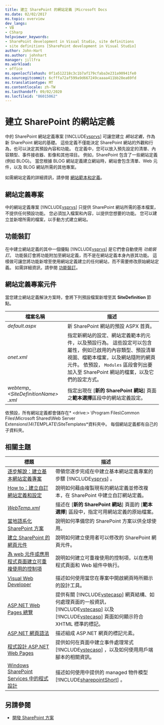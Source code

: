 ```yaml
---
title: 建立 SharePoint 的網站定義 |Microsoft Docs
ms.date: 02/02/2017
ms.topic: overview
dev_langs:
- VB
- CSharp
helpviewer_keywords:
- SharePoint development in Visual Studio, site definitions
- site definitions [SharePoint development in Visual Studio]
author: John-Hart
ms.author: johnhart
manager: jillfra
ms.workload:
- office
ms.openlocfilehash: 0f1a512218c3c1b7af179cfaba3e231a90941fe0
ms.sourcegitcommit: 6cfffa72af599a9d667249caaaa411bb28ea69fd
ms.translationtype: MT
ms.contentlocale: zh-TW
ms.lasthandoff: 09/02/2020
ms.locfileid: "86015062"
---
```

# <a name="create-site-definitions-for-sharepoint"></a>建立 SharePoint 的網站定義
  中的 SharePoint 網站定義專案 [!INCLUDE[vsprvs](../sharepoint/includes/vsprvs-md.md)] 可讓您建立 *網站定義*，作為新 SharePoint 網站的基礎。 這些定義不僅能決定 SharePoint 網站的外觀和行為，也可以決定其預設內容和功能。 在定義中，您可以放入預先設定的清單、內容類型、事件接收器、影像和其他項目。 例如，SharePoint 包含了一些網站定義 (例如 BLOG)。 當您根據 BLOG 網站定義建立網站時，網站會包含清單、Web 元件，以及 BLOG 網站所需的其他專案。

 如需網站定義的詳細資訊，請參閱 [網站範本和定義](/previous-versions/office/developer/sharepoint-2010/ms434313(v=office.14))。

## <a name="site-definition-projects"></a>網站定義專案
 中的網站定義專案 [!INCLUDE[vsprvs](../sharepoint/includes/vsprvs-md.md)] 只提供 SharePoint 網站所需的基本檔案，不提供任何預設功能。 您必須加入檔案和內容，以提供您想要的功能。 您可以建立並新增所需的檔案，以手動方式建立網站。

## <a name="feature-stapling"></a>功能裝訂
 在中建立網站定義的其中一個優點 [!INCLUDE[vsprvs](../sharepoint/includes/vsprvs-md.md)] 是它們會自動使用 *功能裝訂*。 功能裝訂會將功能附加至網站定義，而不是在網站定義本身內嵌其功能。 這樣做可讓您將功能新增至使用網站定義建立的任何網站，而不需要修改原始網站定義。 如需詳細資訊，請參閱 [功能裝訂](/previous-versions/office/developer/sharepoint-2007/bb861862(v=office.12))。

## <a name="site-definition-project-components"></a>網站定義專案元件
 當您建立網站定義解決方案時，會將下列預設檔案新增至其 **SiteDefinition** 節點。

|檔案名稱|描述|
|---------------|-----------------|
|*default.aspx*|新 SharePoint 網站的預設 ASPX 首頁。|
|*onet.xml*|指定新網站的設定、網站定義範本的元件，以及預設行為。 這些設定可以包含屬性，例如已啟用的內容類型、預設清單視圖、檔範本檔案，以及網站隨附的網頁元件。 依預設， `Modules` 區段會列出要加入至 SharePoint 網站的檔案，以及它們的設定方式。|
|*webtemp_ \<SiteDefinitionName> .xml*|指定出現在 [**新的 SharePoint 網站**] 頁面之**範本選擇**區段中的網站定義設定。|

 依預設，所有網站定義都會儲存在* \<drive:> \Program Files\Common Files\Microsoft Shared\Web Server Extensions\14\TEMPLATE\SiteTemplates*資料夾中。 每個網站定義都有自己的子資料夾。

## <a name="related-topics"></a>相關主題

|標題|描述|
|-----------|-----------------|
|[逐步解說：建立基本網站定義專案](../sharepoint/walkthrough-create-a-basic-site-definition-project.md)|帶領您逐步完成在中建立基本網站定義專案的步驟 [!INCLUDE[vsprvs](../sharepoint/includes/vsprvs-md.md)] 。|
|[How to：建立自訂網站定義和設定](/previous-versions/office/developer/sharepoint-2010/ms454677(v=office.14))|說明如何藉由複製現有的網站定義並修改複本，在 SharePoint 中建立自訂網站定義。|
|[*WebTemp.xml*](/previous-versions/office/developer/sharepoint-2010/ms447717(v=office.14))|描述在 [**新的 SharePoint 網站**] 頁面的 [**範本選擇**] 區段中，指定可用網站定義的原始檔案。|
|[當地語系化 SharePoint 方案](../sharepoint/localizing-sharepoint-solutions.md)|說明如何準備您的 SharePoint 方案以供全球使用。|
|[建立 SharePoint 的網頁元件](../sharepoint/creating-web-parts-for-sharepoint.md)|說明如何建立使用者可以修改的 SharePoint 網頁元件。|
|[為 web 元件或應用程式頁面建立可重複使用的控制項](../sharepoint/creating-reusable-controls-for-web-parts-or-application-pages.md)|說明如何建立可重複使用的控制項，以在應用程式頁面和 Web 組件中執行。|
|[Visual Web Developer](/previous-versions/visualstudio/visual-studio-2010/ms178093(v=vs.100))|描述如何使用當您在專案中開啟網頁時所顯示的設計工具。|
|[ASP.NET Web Pages 總覽](/previous-versions/aspnet/428509ah(v=vs.100))|提供有關 [!INCLUDE[vstecasp](../sharepoint/includes/vstecasp-md.md)] 網頁結構、如何處理頁面的一般資訊， [!INCLUDE[vstecasp](../sharepoint/includes/vstecasp-md.md)] 以及 [!INCLUDE[vstecasp](../sharepoint/includes/vstecasp-md.md)] 頁面如何顯示符合 XHTML 標準的標記。|
|[ASP.NET 網頁語法](/previous-versions/aspnet/k33801s3(v=vs.100))|描述組成 ASP.NET 網頁的標記元素。|
|[程式設計 ASP.NET Web Pages](/previous-versions/aspnet/0yt4zca8(v=vs.100))|提供如何在頁面中建立事件處理常式 [!INCLUDE[vstecasp](../sharepoint/includes/vstecasp-md.md)] ，以及如何使用用戶端腳本的相關資訊。|
|[Windows SharePoint Services 中的程式設計](/previous-versions/office/developer/sharepoint-services/ms430674(v=office.12))|描述如何使用中提供的 managed 物件模型 [!INCLUDE[sharepointShort](../sharepoint/includes/sharepointshort-md.md)] 。|

## <a name="see-also"></a>另請參閱
- [開發 SharePoint 方案](../sharepoint/developing-sharepoint-solutions.md)
